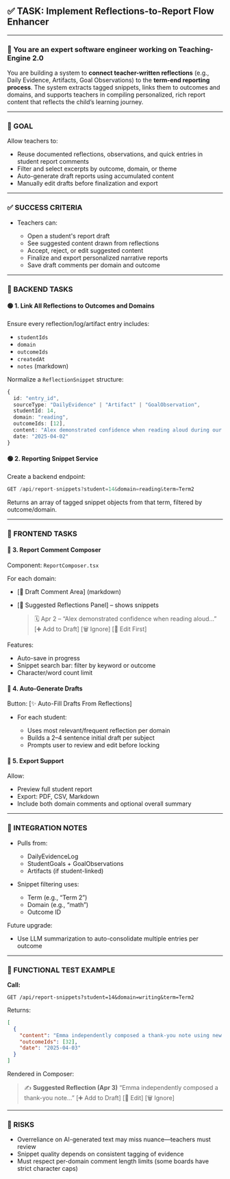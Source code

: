 ## ✅ TASK: Implement Reflections-to-Report Flow Enhancer

---

### 🧠 You are an expert software engineer working on Teaching-Engine 2.0

You are building a system to **connect teacher-written reflections** (e.g., Daily Evidence, Artifacts, Goal Observations) to the **term-end reporting process**. The system extracts tagged snippets, links them to outcomes and domains, and supports teachers in compiling personalized, rich report content that reflects the child’s learning journey.

---

### 🔹 GOAL

Allow teachers to:

- Reuse documented reflections, observations, and quick entries in student report comments
- Filter and select excerpts by outcome, domain, or theme
- Auto-generate draft reports using accumulated content
- Manually edit drafts before finalization and export

---

### ✅ SUCCESS CRITERIA

- Teachers can:

  - Open a student's report draft
  - See suggested content drawn from reflections
  - Accept, reject, or edit suggested content
  - Finalize and export personalized narrative reports
  - Save draft comments per domain and outcome

---

### 🔧 BACKEND TASKS

#### 🟢 1. Link All Reflections to Outcomes and Domains

Ensure every reflection/log/artifact entry includes:

- `studentIds`
- `domain`
- `outcomeIds`
- `createdAt`
- `notes` (markdown)

Normalize a `ReflectionSnippet` structure:

```ts
{
  id: "entry_id",
  sourceType: "DailyEvidence" | "Artifact" | "GoalObservation",
  studentId: 14,
  domain: "reading",
  outcomeIds: [12],
  content: "Alex demonstrated confidence when reading aloud during our poetry circle...",
  date: "2025-04-02"
}
```

#### 🟢 2. Reporting Snippet Service

Create a backend endpoint:

```ts
GET /api/report-snippets?student=14&domain=reading&term=Term2
```

Returns an array of tagged snippet objects from that term, filtered by outcome/domain.

---

### 🎨 FRONTEND TASKS

#### 🔵 3. Report Comment Composer

Component: `ReportComposer.tsx`

For each domain:

- \[📜 Draft Comment Area] (markdown)
- \[🧠 Suggested Reflections Panel] – shows snippets

  > 🗓️ Apr 2 – “Alex demonstrated confidence when reading aloud...”
  > \[➕ Add to Draft] \[🗑️ Ignore] \[📝 Edit First]

Features:

- Auto-save in progress
- Snippet search bar: filter by keyword or outcome
- Character/word count limit

#### 🔵 4. Auto-Generate Drafts

Button: \[✨ Auto-Fill Drafts From Reflections]

- For each student:

  - Uses most relevant/frequent reflection per domain
  - Builds a 2–4 sentence initial draft per subject
  - Prompts user to review and edit before locking

#### 🔵 5. Export Support

Allow:

- Preview full student report
- Export: PDF, CSV, Markdown
- Include both domain comments and optional overall summary

---

### 🔗 INTEGRATION NOTES

- Pulls from:

  - DailyEvidenceLog
  - StudentGoals + GoalObservations
  - Artifacts (if student-linked)

- Snippet filtering uses:

  - Term (e.g., “Term 2”)
  - Domain (e.g., “math”)
  - Outcome ID

Future upgrade:

- Use LLM summarization to auto-consolidate multiple entries per outcome

---

### 🧪 FUNCTIONAL TEST EXAMPLE

**Call:**

```http
GET /api/report-snippets?student=14&domain=writing&term=Term2
```

Returns:

```json
[
  {
    "content": "Emma independently composed a thank-you note using new vocabulary from our spring unit...",
    "outcomeIds": [32],
    "date": "2025-04-03"
  }
]
```

Rendered in Composer:

> ✍️ **Suggested Reflection (Apr 3)**
> “Emma independently composed a thank-you note...”
> \[➕ Add to Draft] \[📝 Edit] \[🗑️ Ignore]

---

### 🚩 RISKS

- Overreliance on AI-generated text may miss nuance—teachers must review
- Snippet quality depends on consistent tagging of evidence
- Must respect per-domain comment length limits (some boards have strict character caps)
